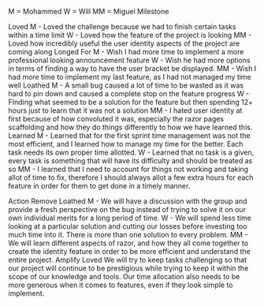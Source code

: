 M = Mohammed 
W = Will
MM = Miguel
Milestone


Loved
M - Loved the challenge because we had to finish certain tasks within a time limit
W - Loved how the feature of the project is looking
MM - Loved how incredibly useful the user identity aspects of the project are coming along
Longed For
M - Wish I had more time to implement a more professional looking announcement feature
W - Wish he had more options in terms of finding a way to have the user bracket be displayed. 
MM - Wish I had more time to implement my last feature, as I had not managed my time well
Loathed
M - A small bug caused a lot of time to be wasted as it was hard to pin down and caused a complete stop on the feature progress
W - FInding what seemed to be a solution for the feature but then spending 12+ hours just to learn that it was not a solution
MM - I hated user identity at first because of how convoluted it was, especially the razor pages scaffolding and how they do things differently to how we have learned this. 
Learned
M - Learned that for the first sprint time management was not the most efficient, and I learned how to manage my time for the better. Each task needs its own proper time allotted. 
W - Learned that no task is a given, every task is something that will have its difficulty and should be treated as so
MM - I learned that I need to account for things not working and taking allot of time to fix, therefore I should always allot a few extra hours for each feature in order for them to get done in a timely manner. 

Action 
Remove Loathed
M - We will have a discussion with the group and provide a fresh perspective on the bug instead of trying to solve it on our own individual merits for a long period of time. 
W - We will spend less time looking at a particular solution and cutting our losses before investing too much time into it. There is more than one solution to every problem. 
MM - We will learn different aspects of razor, and how they all come together to create the identity feature in order to be more efficient and understand the entire project. 
Amplify Loved
We will try to keep tasks challenging so that our project will continue to be prestigious while trying to keep it within the scope of our knowledge and tools. Our time allocation also needs to be more generous when it comes to features, even if they look simple to implement. 

